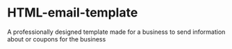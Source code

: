 # HTML-email-template
A professionally designed template made for a business to send information about or coupons for the business

